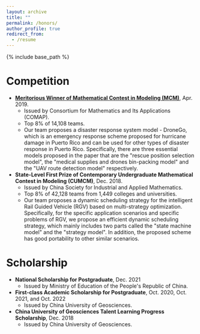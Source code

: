 ```yaml
---
layout: archive
title: ""
permalink: /honors/
author_profile: true
redirect_from:
  - /resume
---
```


{% include base_path %}

# Competition

* [**Meritorious Winner of Mathematical Contest in Modeling (MCM)**](https://www.comap-math.com/mcm/2019Certs/1903649.pdf), Apr. 2019. 
  * Issued by Consortium for Mathematics and Its Applications (COMAP). 
  * Top 8% of 14,108 teams.
  * Our team proposes a disaster response system model - DroneGo, which is an emergency response scheme proposed for hurricane damage in Puerto Rico and can be used for other types of disaster response in Puerto Rico. Specifically, there are three essential models proposed in the paper that are the "rescue position selection model", the "medical supplies and drones bin-packing model" and the "UAV route detection model" respectively.
* **State-Level First Prize of Contemporary Undergraduate Mathematical Contest in Modeling (CUMCM)**, Dec. 2018.
  * Issued by China Society for Industrial and Applied Mathematics.
  * Top 8% of 42,128 teams from 1,449 colleges and universities.
  * Our team proposes a dynamic scheduling strategy for the intelligent Rail Guided Vehicle (RGV) based on multi-strategy optimization. Specifically, for the specific application scenarios and specific problems of RGV, we propose an efficient dynamic scheduling strategy, which mainly includes two parts called the "state machine model" and the "strategy model". In addition, the proposed scheme has good portability to other similar scenarios.

# Scholarship

* **National Scholarship for Postgraduate**, Dec. 2021
  * Issued by Ministry of Education of the People's Republic of China.
* **First-class Academic Scholarship for Postgraduate**, Oct. 2020, Oct. 2021, and Oct. 2022
  * Issued by China University of Geosciences.
* **China University of Geosciences Talent Learning Progress Scholarship**, Dec. 2018
  * Issued by China University of Geosciences.
 
